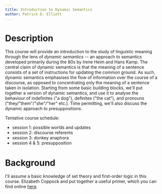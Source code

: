 ```yaml
---
title: Introduction to Dynamic Semantics 
author: Patrick D. Elliott
...
```

 
# Description

This course will provide an introduction to the study of linguistic meaning through the lens of *dynamic semantics* -- an approach to semantics developed primarily during the 80s by Irene Heim and Hans Kamp. The central claim of dynamic semantics is that the meaning of a sentence consists of a set of instructions for updating the common ground. As such, dynamic semantics emphasises the flow of information over the course of a discourse, as opposed to concentrating only the meaning of a sentence taken in isolation. Starting from some basic building blocks, we'll put together a version of dynamic semantics, and use it to analyse the behaviour of indefinites ("a dog"), definites ("the cat"), and pronouns ("they/"them"/"she"/"her" etc.). Time permitting, we'll also discuss the dynamic approach to presuppositions.

Tentative course schedule:

 - session 1: possible worlds and updates 
 - session 2: discourse referents 
 - session 3: donkey anaphora
 - session 4 & 5: presupposition
 
# Background

I'll assume a basic knowledge of set theory and first-order logic in this course. Elizabeth Coppock and put together a useful primer, which you can find online [here](http://eecoppock.info/DynamicSemantics/Lectures/logic-2up.pdf).
 
